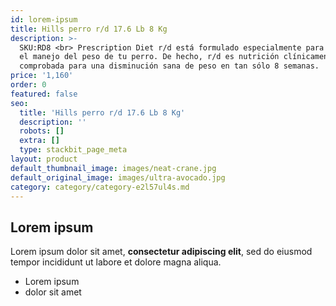 ```yaml
---
id: lorem-ipsum
title: Hills perro r/d 17.6 Lb 8 Kg
description: >-
  SKU:RD8 <br> Prescription Diet r/d está formulado especialmente para apoyar en
  el manejo del peso de tu perro. De hecho, r/d es nutrición clínicamente
  comprobada para una disminución sana de peso en tan sólo 8 semanas.
price: '1,160'
order: 0
featured: false
seo:
  title: 'Hills perro r/d 17.6 Lb 8 Kg'
  description: ''
  robots: []
  extra: []
  type: stackbit_page_meta
layout: product
default_thumbnail_image: images/neat-crane.jpg
default_original_image: images/ultra-avocado.jpg
category: category/category-e2l57ul4s.md
---
```

## Lorem ipsum

Lorem ipsum dolor sit amet, **consectetur adipiscing elit**, sed do eiusmod tempor incididunt ut labore et dolore magna aliqua.

- Lorem ipsum
- dolor sit amet